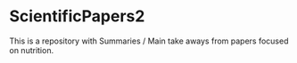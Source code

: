 # ScientificPapers2

This is a repository with Summaries / Main take aways from papers focused on nutrition.
